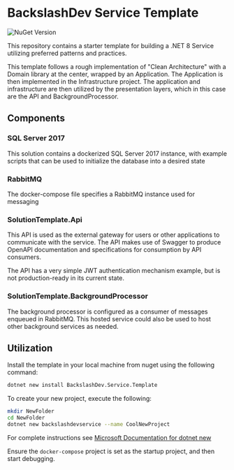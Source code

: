 # BackslashDev Service Template

![NuGet Version](https://img.shields.io/nuget/v/BackslashDev.Service.Template?link=https%3A%2F%2Fwww.nuget.org%2Fpackages%2FBackslashDev.Service.Template)

This repository contains a starter template for building a .NET 8 Service utilizing preferred patterns and practices.

This template follows a rough implementation of "Clean Architecture" with a Domain library at the center, wrapped by an Application. The Application is then implemented in the Infrastructure project. The application and infrastructure are then utilized by the presentation layers, which in this case are the API and BackgroundProcessor.

## Components

### SQL Server 2017

This solution contains a dockerized SQL Server 2017 instance, with example scripts that can be used to initialize the database into a desired state

### RabbitMQ

The docker-compose file specifies a RabbitMQ instance used for messaging

### SolutionTemplate.Api

This API is used as the external gateway for users or other applications to communicate with the service. The API makes use of Swagger to produce OpenAPI documentation and specifications for consumption by API consumers.

The API has a very simple JWT authentication mechanism example, but is not production-ready in its current state.

### SolutionTemplate.BackgroundProcessor

The background processor is configured as a consumer of messages enqueued in RabbitMQ. This hosted service could also be used to host other background services as needed.

## Utilization

Install the template in your local machine from nuget using the following command:

```sh
dotnet new install BackslashDev.Service.Template
```

To create your new project, execute the following:

```sh
mkdir NewFolder
cd NewFolder
dotnet new backslashdevservice --name CoolNewProject
```

For complete instructions see [Microsoft Documentation for dotnet new](https://learn.microsoft.com/en-us/dotnet/core/tools/dotnet-new)

Ensure the `docker-compose` project is set as the startup project, and then start debugging.
